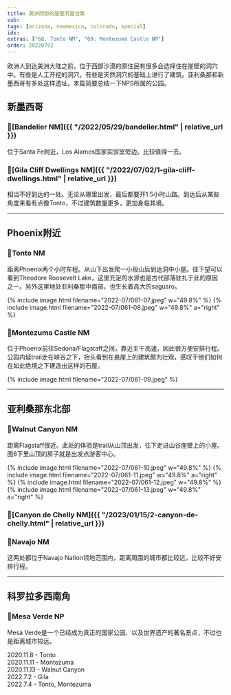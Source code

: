 ```yaml
---
title: 美洲西部的崖壁洞屋合集
sub: 
tags: [arizona, newmexico, colorado, special]
idx:
extras: ["68. Tonto NM", "69. Montezuma Castle NM"]
order: 20220792
---
```


欧洲人到达美洲大陆之前，位于西部沙漠的原住民有很多会选择住在崖壁的洞穴中。有些是人工开挖的洞穴，有些是天然洞穴的基础上进行了建筑。亚利桑那和新墨西哥有多处这样遗址。本篇简要总结一下NPS所属的公园。

## 新墨西哥

### 📍[Bandelier NM]({{ "/2022/05/29/bandelier.html" | relative_url }})
位于Santa Fe附近，Los Alamos国家实验室旁边。比较值得一去。

### 📍[Gila Cliff Dwellings NM]({{ "/2022/07/02/1-gila-cliff-dwellings.html" | relative_url }})
相当不好到达的一处。无论从哪里出发，最后都要开1.5小时山路。到达后从某些角度来看有点像Tonto，不过建筑数量更多，更加身临其境。

---

## Phoenix附近

### 📍Tonto NM
距离Phoenix两个小时车程。从山下出发爬一小段山后到达洞中小屋。往下望可以看到Theodore Roosevelt Lake，这里充足的水源也是古代部落驻扎于此的原因之一。另外这里地处亚利桑那中南部，也生长着高大的saguaro。

{% include image.html filename="2022-07/061-07.jpeg" w="49.8%" %}
{% include image.html filename="2022-07/061-08.jpeg" w="49.8%" a="right" %}

### 📍Montezuma Castle NM
位于Phoenix前往Sedona/Flagstaff之间，靠近主干高速，因此很方便安排行程。公园内延trail走在峡谷之下，抬头看到在悬崖上的建筑颇为壮观，感叹于他们如何在如此绝境之下建造出这样的石屋。

{% include image.html filename="2022-07/061-09.jpeg" %}

---

## 亚利桑那东北部

### 📍Walnut Canyon NM
距离Flagstaff很近。此处的体验是trail从山顶出发，往下走进山谷崖壁上的小屋。图6下里山顶的房子就是出发点游客中心。

{% include image.html filename="2022-07/061-10.jpeg" w="49.8%" %}
{% include image.html filename="2022-07/061-11.jpeg" w="49.8%" a="right" %}
{% include image.html filename="2022-07/061-12.jpeg" w="49.8%" %}
{% include image.html filename="2022-07/061-13.jpeg" w="49.8%" a="right" %}

### 📍[Canyon de Chelly NM]({{ "/2023/01/15/2-canyon-de-chelly.html" | relative_url }})
### 📍Navajo NM
这两处都位于Navajo Nation领地范围内，距离周围的城市都比较远，比较不好安排行程。

---

## 科罗拉多西南角

### 📍Mesa Verde NP
Mesa Verde是一个已经成为真正的国家公园、以及世界遗产的著名景点，不过也是距离城市较远。

2020.11.8 - Tonto<br>
2020.11.11 - Montezuma<br>
2020.11.13 - Walnut Canyon<br>
2022.7.2 - Gila<br>
2022.7.4 - Tonto, Montezuma
